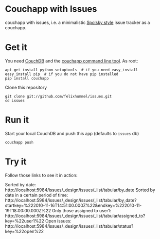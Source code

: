 # Couchapp with Issues

couchapp with issues, i.e. a minimalistic [Spolsky style](http://www.joelonsoftware.com/articles/fog0000000029.html) issue tracker as a couchapp.

Get it
======
You need [CouchDB](http://couchdb.apache.org/) and the [couchapp command line tool](http://couchapp.org/page/installing). As root:

    apt-get install python-setuptools  # if you need easy_install
    easy_install pip  # if you do not have pip installed
    pip install couchapp

Clone this repository

    git clone git://github.com/felixhummel/issues.git
    cd issues

Run it
======
Start your local CouchDB and push this app (defaults to ``issues`` db)

    couchapp push

Try it
======
Follow those links to see it in action:

Sorted by date:
    http://localhost:5984/issues/_design/issues/_list/tabular/by_date
Sorted by date in a certain period of time:
    http://localhost:5984/issues/_design/issues/_list/tabular/by_date?startkey=%222010-11-16T14:51:00.000Z%22&endkey=%222010-11-19T18:00:00.000Z%22
Only those assigned to user1:
    http://localhost:5984/issues/_design/issues/_list/tabular/assigned_to?key=%22user1%22
Open issues:
    http://localhost:5984/issues/_design/issues/_list/tabular/status?key=%22open%22

